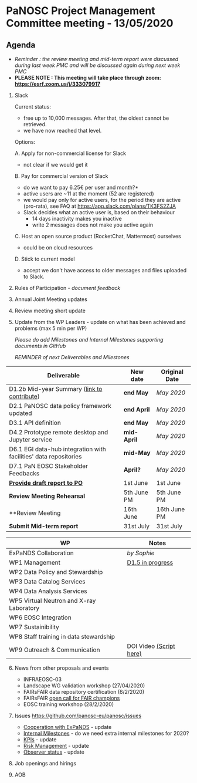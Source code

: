 PaNOSC Project Management Committee meeting - 13/05/2020 
========================================================

Agenda
------	
* *Reminder : the review meeting and mid-term report were discussed during last week PMC and will be discussed again during next week PMC*
* **PLEASE NOTE : This meeting will take place through zoom:  https://esrf.zoom.us/j/333079917**

1. Slack 

   Current status:
   
   - free up to 10,000 messages. After that, the oldest cannot be retrieved.
   - we have now reached that level.
   
   Options:
   
   A. Apply for non-commercial license for Slack
   - not clear if we would get it
   
   B. Pay for commercial version of Slack
   - do we want to pay 6.25€ per user and month?*
   - active users are ~11 at the moment (52 are registered)
   - we would pay only for active users, for the period they are active
     (pro-rata), see FAQ at https://app.slack.com/plans/TK3FS2ZJA
   - Slack decides what an active user is, based on their behaviour
     - 14 days inactivity makes you inactive
     - write 2 messages does not make you active again

   C. Host an open source product (RocketChat, Mattermost) ourselves
   - could be on cloud resources
     
   D. Stick to current model 
   - accept we don't have access to older messages
     and files uploaded to Slack.
     

2. Rules of Participation - *document feedback*

3. Annual Joint Meeting updates

4. Review meeting short update

5. Update from the WP Leaders - update on what has been achieved and problems (max 5 min per WP)

    *Please do add Milestones and Internal Milestones supporting documents in GitHub*

    *REMINDER of next Deliverables and Milestones* 

| Deliverable | New date | Original Date | 
| ----------- | -------- | ------------- | 
| D1.2b Mid-year Summary ([link to contribute](https://docs.google.com/document/d/1X96DtpDITHmHwcHVNgRrcMSOZyjwb9C2/edit#heading=h.gjdgxs)) | **end May** | *May 2020* | 
| D2.1 PaNOSC data policy framework updated | **end April** | *May 2020* | 
| D3.1 API definition | **end May** | *May 2020* | 
| D4.2 Prototype remote desktop and Jupyter service | **mid-April** | *May 2020* |  
| D6.1 EGI data-hub integration with facilities' data repositories | **mid-May** | *May 2020* | 
| D7.1 PaN EOSC Stakeholder Feedbacks | **April?** | *May 2020* | 
| **[Provide draft report to PO](https://docs.google.com/document/d/1S0Urn-BLYVrPDjUxCEpKYHMlK3jIHEhC/edit?dls=true)** | 1st June | 1st June |
| **Review Meeting Rehearsal** | 5th June PM | 5th June PM |
| **Review Meeting | 16th June | 16th June PM |
| **Submit Mid-term report** | 31st July | 31st July | 

| WP | Notes |
| -- | ----- |
| ExPaNDS Collaboration | *by Sophie* |
| WP1 Management | [D1.5 in progress](https://docs.google.com/document/d/1X96DtpDITHmHwcHVNgRrcMSOZyjwb9C2/edit) |
| WP2 Data Policy and Stewardship |  | 
| WP3 Data Catalog Services |  | 
| WP4 Data Analysis Services |  | 
| WP5 Virtual Neutron and X-ray Laboratory |  | 
| WP6 EOSC Integration |  | 
| WP7 Sustainibility |  | 
| WP8 Staff training in data stewardship | | 
| WP9 Outreach & Communication | DOI Video [(Script  here)](https://github.com/panosc-eu/panosc/blob/master/Work%20Packages/WP9%20Outreach%20and%20communication/DOI%20Video/DOI%20VIDEO_script_def.docx) | 

6. News from other proposals and events
    * INFRAEOSC-03
    * Landscape WG validation workshop (27/04/2020)
    * FAIRsFAIR data repository certification (6/2/2020)
    * FAIRsFAIR [open call for FAIR champions](https://www.fairsfair.eu/form/open-call-european-fair-champions)
    * EOSC training workshop (28/2/2020)

7. Issues https://github.com/panosc-eu/panosc/issues
    * [Cooperation with ExPaNDS](https://github.com/panosc-eu/panosc/issues/46) - update
    * [Internal Milestones](https://github.com/panosc-eu/panosc/issues/43) - do we need extra internal milestones for 2020?
    * [KPIs](https://github.com/panosc-eu/panosc/issues/41) - update
    * [Risk Management](https://github.com/panosc-eu/panosc/issues/25) - update
    * [Observer status](https://github.com/panosc-eu/panosc/issues/9) - update

8. Job openings and hirings

9. AOB


